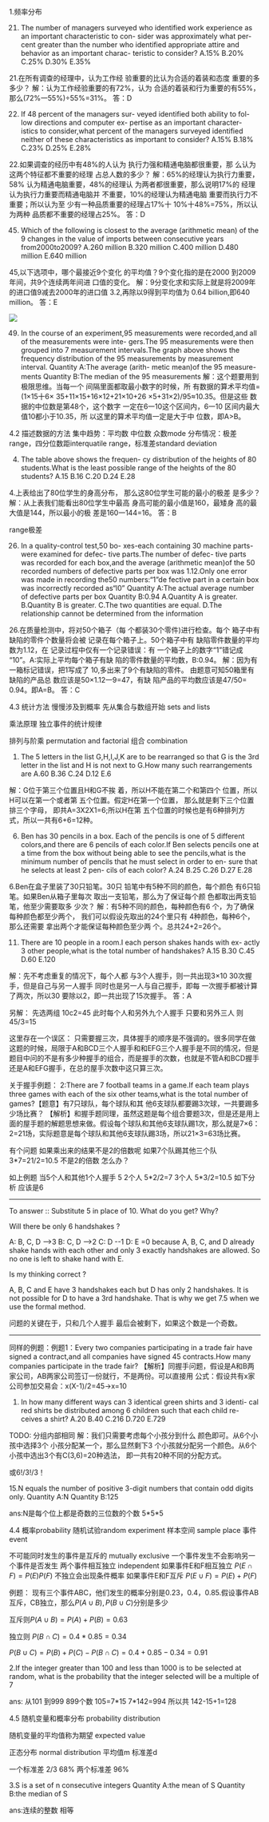 1.频率分布

21. The number of managers surveyed
who identified work experience as
an important characteristic to con-
sider was approximately what per-
cent greater than the number who
identified appropriate attire and
behavior as an important charac-
teristic to consider?
A.15%
B.20%
C.25%
D.30%
E.35%

21.在所有调查的经理中，认为工作经
验重要的比认为合适的着装和态度
重要的多多少？
解：认为工作经验重要的有72%，认为
合适的着装和行为重要的有55%，
那么(72%一55%)÷55%=31%。
答：D

22. If 48 percent of the managers sur-
veyed identified both ability to fol-
low directions and computer ex-
pertise as an important character-
istics to consider,what percent of
the managers surveyed identified
neither of these characteristics as
important to consider?
A.15%
B.18%
C.23%
D.25%
E.28%

22.如果调查的经历中有48%的人认为
执行力强和精通电脑都很重要，那
么认为这两个特征都不重要的经理
占总人数的多少？
解：65%的经理认为执行力重要，58%
认为精通电脑重要，48%的经理认
为两者都很重要，那么说明17%的
经理认为执行力重要而精通电脑并
不重要，10%的经理认为精通电脑
重要而执行力不重要；所以认为至
少有一种品质重要的经理占17%十
10%十48%=75%，所以认为两种
品质都不重要的经理占25%。
答：D


45. Which of the following is closest
to the average (arithmetic mean)
of the 9 changes in the value of
imports between consecutive years
from2000to2009?
A.260 million
B.320 million
C.400 million
D.480 million
E.640 million

45,以下选项中，哪个最接近9个变化
的平均值？9个变化指的是在2000
到2009年间，共9个连续两年间进
口值的变化。
解：9分变化求和实际上就是将2009年
的进口值9减去2000年的进口值
3.2,再除以9得到平均值为
0.64 billion,即640 million。
答：E

<img src="./ana1.png">

49. In the course of an experiment,95
measurements were recorded,and
all of the measurements were inte-
gers.The 95 measurements were
then grouped into 7 measurement
intervals.The graph above shows
the frequency distribution of the
95 measurements by measurement
interval.
Quantity A:The average (arith-
metic mean)of the 95 measure-
ments
Quantity B:The median of the 95
measurements
解：这个题要用到极限思维。当每一个
间隔里面都取最小数字的时候，所
有数据的算术平均值=(1×15十6×
35+11×15+16×12+21×10+26
×5+31×2)/95≈10.35。但是这些
数据的中位数是第48个，这个数字
一定在6一10这个区间内，6一10
区间内最大值10都小于10.35，所
以这里的算术平均值一定是大于中
位数，即A>B。

4.2 描述数据的方法
集中趋势：平均数 中位数 众数mode
分布情况：极差range，四分位数距interquatile range，标准差standard deviation


4. The table above shows the frequen-
cy distribution of the heights of 80
students.What is the least possible
range of the heights of the 80 students?
A.15
B.16
C.20
D.24
E.28

4.上表给出了80位学生的身高分布，
那么这80位学生可能的最小的极差
是多少？
解：从上表我们能看出80位学生中最高
身高可能的最小值是160，最矮身
高的最大值是144，所以最小的极
差是160一144=16。
答：B

range极差


26. In a quality-control test,50 bo-
xes-each containing 30 machine
parts-were examined for defec-
tive parts.The number of defec-
tive parts was recorded for each
box,and the average (arithmetic
mean)of the 50 recorded numbers
of defective parts per box was
1.12.Only one error was made in
recording the50 numbers:“1”de
fective part in a certain box was
incorrectly recorded as“l0”
Quantity A:The actual average
number of defective parts per box
Quantity B:0.94
A.Quantity A is greater.
B.Quantity B is greater.
C.The two quantities are equal.
D.The relationship
cannot be
determined from the information

26.在质量检测中，将对50个箱子（每
个都装30个零件)进行检查。每个
箱子中有缺陷的零件个数量将会被
记录在每个箱子上。50个箱子中有
缺陷零件数量的平均数为1.12，在
记录过程中仅有一个记录错误：有
一个箱子上的数字“1”错记成
“10”。A:实际上平均每个箱子有缺
陷的零件数量的平均数，B:0.94。
解：因为有一箱标记错误，把1写成了
10,多出来了9个有缺陷的零件。
由题意可知50箱里有缺陷的产品总
数应该是50×1.12一9=47，有缺
陷产品的平均数应该是47/50=
0.94。即A=B。
答：C

4.3 统计方法
慢慢涉及到概率 先从集合与数组开始 sets and lists

乘法原理 独立事件的统计规律

排列与阶乘 permutation and factorial
组合 combination

1. The 5 letters in the list G,H,I,J,K are to be rearranged so that G is the 3rd letter in the list and H is not next to G.How many such rearrangements are
A.60
B.36
C.24
D.12
E.6

解：G位于第三个位置且H和G不挨
着，所以H不能在第二个和第四个
位置，所以H可以在第一个或者第
五个位置。假定H在第一个位置，
那么就是剩下三个位置排三个字母，
即共A=3X2X1=6;所以H在第
五个位置的时候也是有6种排列方
式，所以一共有6+6=12种。


6. Ben has 30 pencils in a box. Each
of the pencils is one of 5 different
colors,and there are 6 pencils of
each color.If Ben selects pencils
one at a time from the box without
being able to see the pencils,what
is the minimum number of pencils
that he must select in order to en-
sure that he selects at least 2 pen-
cils of each color?
A.24
B.25
C.26
D.27
E.28

6.Ben在盒子里装了30只铅笔。30只
铅笔中有5种不同的颜色，每个颜色
有6只铅笔。如果Ben从箱子里每次
取出一支铅笔，那么为了保证每个颜
色都取出两支铅笔，他至少需要取多
少次？
解：有5种不同的颜色，每种颜色有6
个，为了确保每种颜色都至少两个，
我们可以假设先取出的24个里只有
4种颜色，每种6个，那么还需要
拿出两个才能保证每种颜色至少两
个。总共24+2=26个。


11. There are 10 people in a room.I
each person shakes hands with ex-
actly 3 other people,what is the
total number of handshakes?
A.15
B.30
C.45
D.60
E.120

解：先不考虑重复的情况下，每个人都
与3个人握手，则一共出现3×10
30次握手，但是自己与另一人握手
同时也是另一人与自己握手，即每
一次握手都被计算了两次，所以30
要除以2，即一共出现了15次握手。
答：A

另解：
先选两组 10c2=45 此时每个人和另外九个人握手 只要和另外三人 则 45/3=15


这里存在一个误区：
只需要握三次，具体握手的顺序是不强调的。很多同学在做这题的时候，局限于A和BCD三个人握手和和EFG三个人握手是不同的情况，但是题目中问的不是有多少种握手的组合，而是握手的次数，也就是不管A和BCD握手还是A和EFG握手，在总的屋手次数中这只算三次。


关于握手例题：
2:There are 7 football teams in a game.If each team plays three games with each of
the six other teams,what is the total number of games?【题意】有7只球队，每个球队和其
他6支球队都要踢3次球，一共要踢多少场比赛？
【解析】和握手题同理，虽然这题是每个组合要题3次，但是还是用上面的屋手题的解题思想来做。假设每个球队和其他6支球队踢1次，那么就是7×6：2=21场，实际题意是每个球队和其他6支球队踢3场，所以21×3=63场比赛。

有个问题 如果乘出来的结果不是2的倍数呢 如果7个队踢其他三个队 3*7=21/2=10.5 不是2的倍数 怎么办？

如上例题 当5个人和其他1个人握手 5
2个人 5\*2/2=7
3个人 5\*3/2=10.5 如下分析 应该是6

---
To answer :: Substitute 5 in place of 10. What do you get? Why?

Will there be only 6 handshakes ?

A: B, C, D -->3
B: C, D -->2
C: D --1
D:
E =0 because A, B, C, and D already shake hands with each other and only 3 exactly handshakes are allowed. So no one is left to shake hand with E.

Is my thinking correct ?

A, B, C and E have 3 handshakes each but D has only 2 handshakes.
It is not possible for D to have a 3rd handshake. That is why we get 7.5 when we use the formal method.

问题的关键在于，只和几个人握手 最后会被剩下，如果这个数是一个奇数。

---



同样的例题：例题1：Every two companies participating in a trade fair have signed a
contract,and all companies have signed 45 contracts.How many companies participate in
the trade fair?
【解析】同握手问题，假设是A和B两家公司，AB两家公司签订一份就行，不是两份。可以直接用
公式：假设共有x家公司参加交易会：x(X-1)/2=45→x=10

1.  In how many different ways can 3
identical green shirts and 3 identi-
cal red shirts be distributed among
6 children such that each child re-
ceives a shirt?
A.20
B.40
C.216
D.720
E.729

TODO: 分组内部相同
解：我们只需要考虑每个小孩分到什么
颜色即可。从6个小孩中选择3个
小孩分配某一个，那么显然剩下3
个小孩就分配另一个颜色。从6个
小孩中选出3个有C(3,6)=20种选法，
即一共有20种不同的分配方式。

或6!/3!/3！

15.N equals the number of positive 3-digit numbers that contain odd digits only.
Quantity A:N
Quantity B:125

ans:N是每个位上都是奇数的三位数的个数 5\*5*5

4.4 概率probability
随机试验random experiment 
样本空间 sample place
事件 event

不可能同时发生的事件是互斥的 mutually exclusive 
一个事件发生不会影响另一个事件是否发生 两个事件相互独立
independent 
如果事件E和F相互独立 $P(E\cap F)=P(E)P(F)$ 不独立会出现条件概率
如果事件E和F互斥 $P(E\cup F)=P(E)+P(F)$

例题：
现有三个事件ABC，他们发生的概率分别是0.23，0.4，0.85.假设事件AB互斥，CB独立，那么$P(A\cup B),P(B\cup C)$分别是多少

互斥则$P(A\cup B)=P(A)+P(B)=0.63$

独立则 $P(B\cap C)=0.4*0.85=0.34$

$P(B\cup C)=P(B)+P(C)-P(B\cap C)=0.4+0.85-0.34=0.91$

2.If the integer greater than 100 and less than 1000 is to be selected at random, what is the probability that the integer selected will be a multiple of 7

ans: 从101 到999 899个数
105=7\*15
7\*142=994
所以共 142-15+1=128

4.5 随机变量和概率分布
probability distribution

随机变量的平均值称为期望 expected value

正态分布 normal distribution
平均值m 标准差d

一个标准差 2/3 68%
两个标准差 96%

3.S is a set of n consecutive integers 
Quantity A:the mean of S
Quantity B:the median of S

ans:连续的整数 相等

